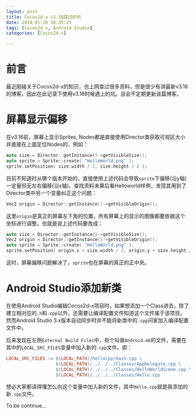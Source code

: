 ```yaml
---
layout: post
title: Cocos2d-x v3.16踩过的坑
date: 2018-01-26 16:35:23
tags: [Cocos2d-x, Android Studio]
categories: [Cocos2d-x]

---
```


# 前言

最近刚碰关于Cocos2d-x的知识，也上网查过很多资料，但是很少有讲最新v3.16的博客。因此在此记录下使用v3.16时候遇上的坑。且会不定期更新该篇博客。

# 屏幕显示偏移

在v3.16前，屏幕上显示Sprites, Nodes都是直接使用Director类获取可视区大小并直接在上面定位Nodes的，例如：
``` c++
auto size = Director::getInstance()->getVisibleSize();
auto sprite = Sprite::create( "HelloWorld.png" );
sprite.setPosition( size.width / 2, size.height / 2 );
```
目前不知道时从哪个版本开始的，直接使用上述代码会导致`sprite`下偏移(沿y轴)一定量但无左右偏移(沿x轴)。查找资料未果后看Helloworld样例，发现其用到了Director类中另一个变量纠正这个问题：
``` c++
Vec2 origin = Director::getInstance()->getVisibleOrigin();
```
这里`origin`是真正的屏幕左下角的位置，所有屏幕上的显示的图像都要依据这个坐标进行调整。也就是说上述代码要改成：
``` c++
auto size = Director::getInstance()->getVisibleSize();
Vec2 origin = Director::getInstance()->getVisibleOrigin();
auto sprite = Sprite::create( "HelloWorld.png" );
sprite.setPosition( origin.x + size.width / 2, origin.y + size.height / 2 );
```
这时，屏幕偏移问题解决了，`sprite`也在屏幕的真正的正中央。

# Android Studio添加新类

在使用Android Studio编辑Cocos2d-x项目时，如果想添加一个Class进去，除了建立相对应的`.h`和`.cpp`以外，还需要让编译配置文件知道这个文件属于该项目。然而Android Studio 3.x版本自动同步时并不能将新类中的`.cpp`问家加入编译配置文件中。

后来发现在左侧`External Build Files`中，有个叫做`Android.mk`的文件，需要在其中的`LOCAL_SRC_FILES`变量中加入新的`.cpp`文件。即：
``` mk
LOCAL_SRC_FILES := $(LOCAL_PATH)/hellocpp/main.cpp \
                   $(LOCAL_PATH)/../../../Classes/AppDelegate.cpp \
                   $(LOCAL_PATH)/../../../Classes/HelloWorldScene.cpp \
                   $(LOCAL_PATH)/../../../Classes/Hello.cpp
```
想必大家都读得懂怎么向这个变量中加入新的文件，其中`Hello.cpp`就是我添加的新`.cpp`文件。

To be continue...
